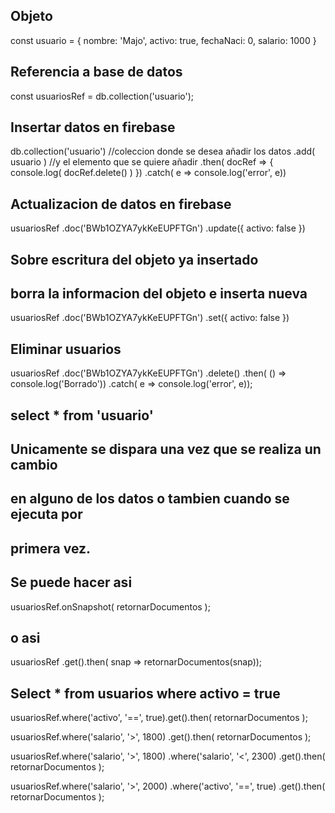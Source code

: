 ## Objeto
const usuario = {
    nombre: 'Majo',
    activo: true,
    fechaNaci: 0,
    salario: 1000
}


## Referencia a base de datos
const usuariosRef = db.collection('usuario');

## Insertar datos en firebase

db.collection('usuario') //coleccion donde se desea añadir los datos
    .add( usuario )     //y el elemento que se quiere añadir
    .then( docRef => {
        console.log( docRef.delete() )
    })
    .catch( e => console.log('error', e))

## Actualizacion de datos en firebase

usuariosRef
    .doc('BWb1OZYA7ykKeEUPFTGn')
    .update({
        activo: false
    })

## Sobre escritura del objeto ya insertado
## borra la informacion del objeto e inserta nueva

usuariosRef
    .doc('BWb1OZYA7ykKeEUPFTGn')
    .set({
        activo: false
    })

## Eliminar usuarios

usuariosRef
    .doc('BWb1OZYA7ykKeEUPFTGn')
    .delete()
    .then( () => console.log('Borrado'))
    .catch( e => console.log('error', e));

## select * from 'usuario'
## Unicamente se dispara una vez que se realiza un cambio
## en alguno de los datos o tambien cuando se ejecuta por 
## primera vez.
## Se puede hacer asi 

usuariosRef.onSnapshot( retornarDocumentos );

## o asi 
usuariosRef
    .get().then( snap => retornarDocumentos(snap));

## Select * from usuarios where activo = true

usuariosRef.where('activo', '==', true).get().then( retornarDocumentos );

usuariosRef.where('salario', '>', 1800)
        .get().then( retornarDocumentos );

usuariosRef.where('salario', '>', 1800)
        .where('salario', '<', 2300)
        .get().then( retornarDocumentos );

usuariosRef.where('salario', '>', 2000)
        .where('activo', '==', true)
        .get().then( retornarDocumentos );